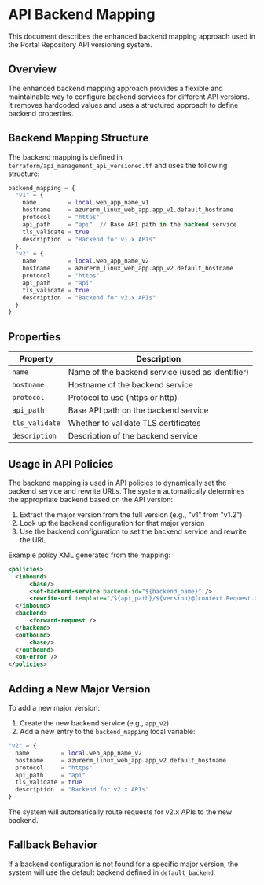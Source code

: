 # API Backend Mapping

This document describes the enhanced backend mapping approach used in the Portal Repository API versioning system.

## Overview

The enhanced backend mapping approach provides a flexible and maintainable way to configure backend services for different API versions. It removes hardcoded values and uses a structured approach to define backend properties.

## Backend Mapping Structure

The backend mapping is defined in `terraform/api_management_api_versioned.tf` and uses the following structure:

```terraform
backend_mapping = {
  "v1" = {
    name         = local.web_app_name_v1
    hostname     = azurerm_linux_web_app.app_v1.default_hostname
    protocol     = "https"
    api_path     = "api"  // Base API path in the backend service
    tls_validate = true
    description  = "Backend for v1.x APIs"
  },
  "v2" = {
    name         = local.web_app_name_v2 
    hostname     = azurerm_linux_web_app.app_v2.default_hostname
    protocol     = "https"
    api_path     = "api"  
    tls_validate = true
    description  = "Backend for v2.x APIs"
  }
}
```

## Properties

| Property       | Description                                      |
| -------------- | ------------------------------------------------ |
| `name`         | Name of the backend service (used as identifier) |
| `hostname`     | Hostname of the backend service                  |
| `protocol`     | Protocol to use (https or http)                  |
| `api_path`     | Base API path on the backend service             |
| `tls_validate` | Whether to validate TLS certificates             |
| `description`  | Description of the backend service               |

## Usage in API Policies

The backend mapping is used in API policies to dynamically set the backend service and rewrite URLs. The system automatically determines the appropriate backend based on the API version:

1. Extract the major version from the full version (e.g., "v1" from "v1.2")
2. Look up the backend configuration for that major version
3. Use the backend configuration to set the backend service and rewrite the URL

Example policy XML generated from the mapping:

```xml
<policies>
  <inbound>
      <base/>
      <set-backend-service backend-id="${backend_name}" />
      <rewrite-uri template="/${api_path}/${version}@(context.Request.OriginalUrl.Path.Substring(context.Api.Path.Length))" />
  </inbound>
  <backend>
      <forward-request />
  </backend>
  <outbound>
      <base/>
  </outbound>
  <on-error />
</policies>
```

## Adding a New Major Version

To add a new major version:

1. Create the new backend service (e.g., `app_v2`)
2. Add a new entry to the `backend_mapping` local variable:

```terraform
"v2" = {
  name         = local.web_app_name_v2
  hostname     = azurerm_linux_web_app.app_v2.default_hostname
  protocol     = "https"
  api_path     = "api"  
  tls_validate = true
  description  = "Backend for v2.x APIs"
}
```

The system will automatically route requests for v2.x APIs to the new backend.

## Fallback Behavior

If a backend configuration is not found for a specific major version, the system will use the default backend defined in `default_backend`.
